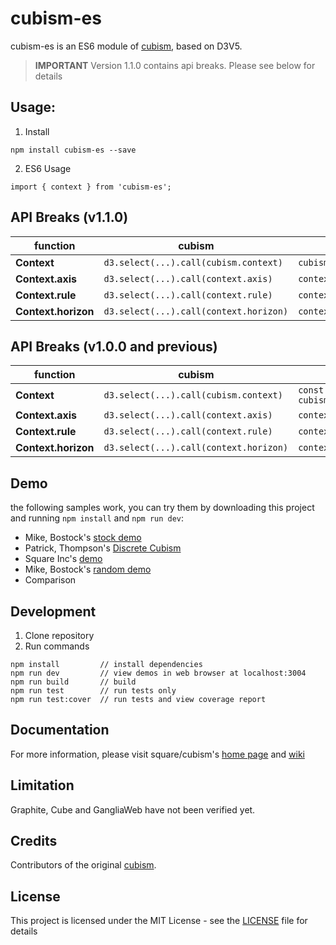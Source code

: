 # cubism-es
cubism-es is an ES6 module of [cubism](https://github.com/square/cubism), based on D3V5.

> **IMPORTANT** Version 1.1.0 contains api breaks. Please see below for details


## Usage:

1. Install

```
npm install cubism-es --save
```

2. ES6 Usage

```
import { context } from 'cubism-es';

```
## API Breaks (v1.1.0)
function | cubism | cubism-es
--- | --- | ---
**Context** | `d3.select(...).call(cubism.context)` | `cubism.context().height(30).render(d3.select(...))`
**Context.axis** | `d3.select(...).call(context.axis)` | `context.axis().render(d3.select(...))`
**Context.rule** | `d3.select(...).call(context.rule)` | `context.rule().render(d3.select(...))`
**Context.horizon** | `d3.select(...).call(context.horizon)` | `context.horizon().render(d3.select(...))`

## API Breaks (v1.0.0 and previous)
function | cubism | cubism-es
--- | --- | ---
**Context** | `d3.select(...).call(cubism.context)` | `const context = cubism.context(d3.select(...)).height(30)`
**Context.axis** | `d3.select(...).call(context.axis)` | `context.axis(d3.select(...))`
**Context.rule** | `d3.select(...).call(context.rule)` | `context.rule(d3.select(...))`
**Context.horizon** | `d3.select(...).call(context.horizon)` | `context.horizon(d3.select(...))`



## Demo
the following samples work, you can try them by downloading this project and running `npm install` and `npm run dev`:

* Mike, Bostock's [stock demo](https://bost.ocks.org/mike/cubism/intro/demo-stocks.html)
* Patrick, Thompson's [Discrete Cubism](http://bl.ocks.org/patrickthompson/4d508eb3b8feac90762e)
* Square Inc's [demo](http://square.github.io/cubism/)
* Mike, Bostock's [random demo](https://bost.ocks.org/mike/cubism/intro/demo-random.html)
* Comparison

## Development
1. Clone repository
2. Run commands
```
npm install         // install dependencies
npm run dev         // view demos in web browser at localhost:3004
npm run build       // build
npm run test        // run tests only
npm run test:cover  // run tests and view coverage report
```

## Documentation
For more information, please visit square/cubism's [home page](http://square.github.io/cubism/) and [wiki](https://github.com/square/cubism/wiki)


## Limitation
Graphite, Cube and GangliaWeb have not been verified yet.

## Credits
Contributors of the original [cubism](https://github.com/square/cubism).

## License

This project is licensed under the MIT License - see the [LICENSE](LICENSE) file for details



